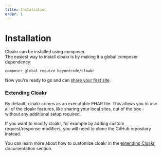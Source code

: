 ```yaml
---
title: Installation
order: 1
---
```


# Installation

Cloakr can be installed using composer.  
The easiest way to install cloakr is by making it a global composer dependency:

```bash
composer global require beyondcode/cloakr
```

Now you're ready to go and can [share your first site](/docs/cloakr/getting-started/share-your-first-site).

### Extending Cloakr

By default, cloakr comes as an executable PHAR file. This allows you to use all of the cloakr features, like sharing your local sites, out of the box - without any additional setup required.

If you want to modify cloakr, for example by adding custom request/response modifiers, you will need to clone the GitHub repository instead.

You can learn more about how to customize cloakr in the [extending Cloakr](/docs/cloakr/extending-the-server/subdomain-generator) documentation section.
